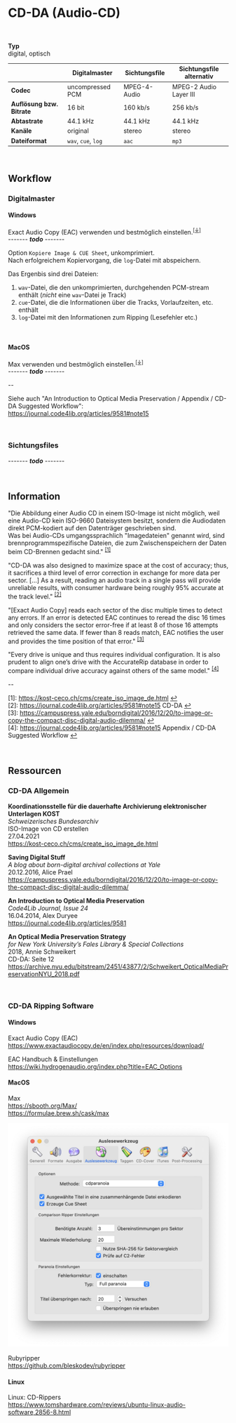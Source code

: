 # CD-DA (Audio-CD)

&nbsp;

**Typ**  
digital, optisch


|                            | Digitalmaster       | Sichtungsfile | Sichtungsfile  alternativ |
|----------------------------|---------------------|---------------|---------------------------|
| **Codec**                  | uncompressed PCM    | MPEG-4-Audio  | MPEG-2 Audio Layer III    |
| **Auflösung bzw. Bitrate** | 16 bit              | 160 kb/s      | 256 kb/s                  |
| **Abtastrate**             | 44.1 kHz            | 44.1 kHz      | 44.1 kHz                  |
| **Kanäle**                 | original            | stereo        | stereo                    |
| **Dateiformat**            | `wav`, `cue`, `log` | `aac`         | `mp3`                     |

&nbsp;

## Workflow

### Digitalmaster

#### Windows 

Exact Audio Copy (EAC) verwenden und bestmöglich einstellen.<sup>[[&darr;]](#eac)</sup>  
------- ***todo*** -------   


Option `Kopiere Image & CUE Sheet`, unkomprimiert.  
Nach erfolgreichem Kopiervorgang, die `log`-Datei mit abspeichern.

Das Ergenbis sind drei Dateien:
1. `wav`-Datei, die den unkomprimierten, durchgehenden PCM-stream enthält (*nicht* eine `wav`-Datei je Track)
2. `cue`-Datei, die die Informationen über die Tracks, Vorlaufzeiten, etc. enthält
3. `log`-Datei mit den Informationen zum Ripping (Lesefehler etc.)

&nbsp;

#### MacOS

Max verwenden und bestmöglich einstellen.<sup>[[&darr;]](#max)</sup>  
------- ***todo*** -------  


--

Siehe auch "An Introduction to Optical Media Preservation / Appendix / CD-DA Suggested Workflow":  
https://journal.code4lib.org/articles/9581#note15 

&nbsp;

### Sichtungsfiles

------- ***todo*** -------   

&nbsp;

## Information

"Die Abbildung einer Audio CD in einem ISO-Image ist nicht möglich, weil eine Audio-CD kein ISO-9660 Dateisystem besitzt, sondern die Audiodaten direkt PCM-kodiert auf den Datenträger geschrieben sind.  
Was bei Audio-CDs umgangssprachlich "Imagedateien" genannt wird, sind brennprogrammspezifische Dateien, die zum Zwischenspeichern der Daten beim CD-Brennen gedacht sind." <sup name="i1">[[1]](#f1)</sup>  

"CD-DA was also designed to maximize space at the cost of accuracy; thus, it sacrifices a third level of error correction in exchange for more data per sector. [...] As a result, reading an audio track in a single pass will provide unreliable results, with consumer hardware being roughly 95% accurate at the track level." <sup name="i2">[[2]](#f2)</sup>

"[Exact Audio Copy] reads each sector of the disc multiple times to detect any errors. If an error is detected EAC continues to reread the disc 16 times and only considers the sector error-free if at least 8 of those 16 attempts retrieved the same data. If fewer than 8 reads match, EAC notifies the user and provides the time position of that error." <sup name="i3">[[3]](#f3)</sup>

"Every drive is unique and thus requires individual configuration. It is also prudent to align one’s drive with the AccurateRip database in order to compare individual drive accuracy against others of the same model." <sup name="i4">[[4]](#f4)</sup>   

--

<a name="f1">[1]</a>: https://kost-ceco.ch/cms/create_iso_image_de.html [↩](#i1)  
<a name="f2">[2]</a>: https://journal.code4lib.org/articles/9581#note15 CD-DA [↩](#i2)  
<a name="f3">[3]</a>: https://campuspress.yale.edu/borndigital/2016/12/20/to-image-or-copy-the-compact-disc-digital-audio-dilemma/ [↩](#i3)  
<a name="f4">[4]</a>: https://journal.code4lib.org/articles/9581#note15 Appendix / CD-DA Suggested Workflow [↩](#i4)  

&nbsp;

## Ressourcen

### CD-DA Allgemein

**Koordinationsstelle für die dauerhafte Archivierung elektronischer Unterlagen KOST**  
*Schweizerisches Bundesarchiv*  
ISO-Image von CD erstellen  
27.04.2021  
https://kost-ceco.ch/cms/create_iso_image_de.html

**Saving Digital Stuff**  
*A blog about born-digital archival collections at Yale*  
20.12.2016, Alice Prael  
https://campuspress.yale.edu/borndigital/2016/12/20/to-image-or-copy-the-compact-disc-digital-audio-dilemma/

**An Introduction to Optical Media Preservation**  
*Code4Lib Journal, Issue 24*  
16.04.2014, Alex Duryee  
https://journal.code4lib.org/articles/9581  

**An Optical Media Preservation Strategy**  
*for New York University’s Fales Library & Special Collections*  
2018, Annie Schweikert  
CD-DA: Seite 12  
https://archive.nyu.edu/bitstream/2451/43877/2/Schweikert_OpticalMediaPreservationNYU_2018.pdf

&nbsp;

### CD-DA Ripping Software 

#### Windows 

<span name="eac">Exact Audio Copy (EAC)</span>  
https://www.exactaudiocopy.de/en/index.php/resources/download/  

EAC Handbuch & Einstellungen  
https://wiki.hydrogenaudio.org/index.php?title=EAC_Options  

#### MacOS

<span name="max">Max</span>  
https://sbooth.org/Max/  
https://formulae.brew.sh/cask/max

![](cd-da_max.jpg)

Rubyripper  
https://github.com/bleskodev/rubyripper

#### Linux

Linux: CD-Rippers  
https://www.tomshardware.com/reviews/ubuntu-linux-audio-software,2856-8.html